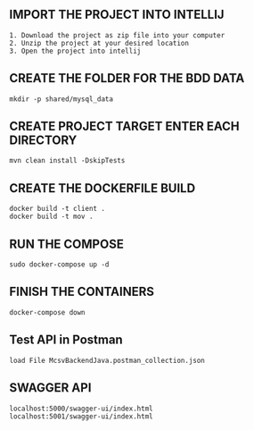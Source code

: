 ## IMPORT THE PROJECT INTO INTELLIJ

    1. Download the project as zip file into your computer
    2. Unzip the project at your desired location
    3. Open the project into intellij

## CREATE THE FOLDER FOR THE BDD DATA

    mkdir -p shared/mysql_data

## CREATE PROJECT TARGET ENTER EACH DIRECTORY

    mvn clean install -DskipTests

## CREATE THE DOCKERFILE BUILD

    docker build -t client .
    docker build -t mov .

## RUN THE COMPOSE

    sudo docker-compose up -d

## FINISH THE CONTAINERS

    docker-compose down

## Test API in Postman

    load File McsvBackendJava.postman_collection.json  
       
## SWAGGER API

    localhost:5000/swagger-ui/index.html 
    localhost:5001/swagger-ui/index.html 
